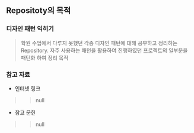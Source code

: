 ## Repositoty의 목적

### 디자인 패턴 익히기
  > 학원 수업에서 다루지 못했던 각종 디자인 패턴에 대해 공부하고 정리하는 Repository.
  > 자주 사용하는 패턴을 활용하여 진행하였던 프로젝트의 일부분을 패턴화 하여 정리 목적
  
### 참고 자료
  + 인터넷 링크
  >> null

  + 참고 문헌
  >> null
